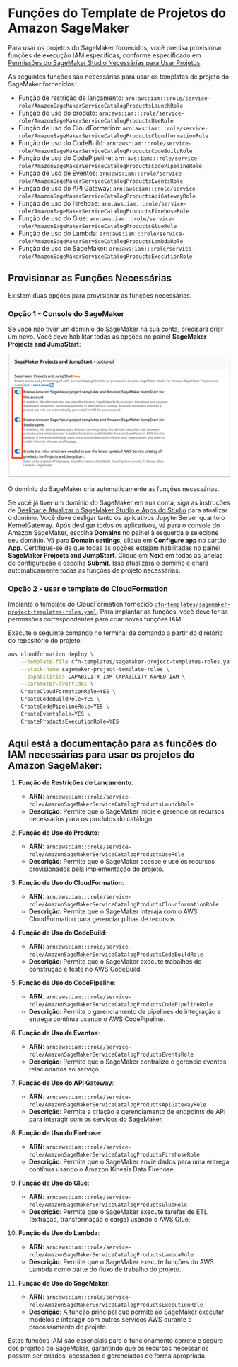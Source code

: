 # Funções do Template de Projetos do Amazon SageMaker

Para usar os projetos do SageMaker fornecidos, você precisa provisionar funções de execução IAM específicas, conforme especificado em [Permissões do SageMaker Studio Necessárias para Usar Projetos](https://docs.aws.amazon.com/sagemaker/latest/dg/sagemaker-projects-studio-updates.html).

As seguintes funções são necessárias para usar os templates de projeto do SageMaker fornecidos:

- Função de restrição de lançamento: `arn:aws:iam:::role/service-role/AmazonSageMakerServiceCatalogProductsLaunchRole`
- Função de uso do produto: `arn:aws:iam:::role/service-role/AmazonSageMakerServiceCatalogProductsUseRole`
- Função de uso do CloudFormation: `arn:aws:iam:::role/service-role/AmazonSageMakerServiceCatalogProductsCloudformationRole`
- Função de uso do CodeBuild: `arn:aws:iam:::role/service-role/AmazonSageMakerServiceCatalogProductsCodeBuildRole`
- Função de uso do CodePipeline: `arn:aws:iam:::role/service-role/AmazonSageMakerServiceCatalogProductsCodePipelineRole`
- Função de uso de Eventos: `arn:aws:iam:::role/service-role/AmazonSageMakerServiceCatalogProductsEventsRole`
- Função de uso do API Gateway: `arn:aws:iam:::role/service-role/AmazonSageMakerServiceCatalogProductsApiGatewayRole`
- Função de uso do Firehose: `arn:aws:iam:::role/service-role/AmazonSageMakerServiceCatalogProductsFirehoseRole`
- Função de uso do Glue: `arn:aws:iam:::role/service-role/AmazonSageMakerServiceCatalogProductsGlueRole`
- Função de uso do Lambda: `arn:aws:iam:::role/service-role/AmazonSageMakerServiceCatalogProductsLambdaRole`
- Função de uso do SageMaker: `arn:aws:iam:::role/service-role/AmazonSageMakerServiceCatalogProductsExecutionRole`

## Provisionar as Funções Necessárias

Existem duas opções para provisionar as funções necessárias.

### Opção 1 - Console do SageMaker
Se você não tiver um domínio do SageMaker na sua conta, precisará criar um novo. Você deve habilitar todas as opções no painel **SageMaker Projects and JumpStart**:

![](img/enable-sagemaker-projects.png)

O domínio do SageMaker cria automaticamente as funções necessárias.

Se você já tiver um domínio do SageMaker em sua conta, siga as instruções de [Desligar e Atualizar o SageMaker Studio e Apps do Studio](https://docs.aws.amazon.com/sagemaker/latest/dg/studio-tasks-update.html) para atualizar o domínio. Você deve desligar tanto os aplicativos JupyterServer quanto o KernelGateway. Após desligar todos os aplicativos, vá para o console do Amazon SageMaker, escolha **Domains** no painel à esquerda e selecione seu domínio. Vá para **Domain settings**, clique em **Configure app** no cartão **App**. Certifique-se de que todas as opções estejam habilitadas no painel **SageMaker Projects and JumpStart**. Clique em **Next** em todas as janelas de configuração e escolha **Submit**. Isso atualizará o domínio e criará automaticamente todas as funções de projeto necessárias.

### Opção 2 - usar o template do CloudFormation
Implante o template do CloudFormation fornecido [`cfn-templates/sagemaker-project-templates-roles.yaml`](cfn-templates/sagemaker-project-templates-roles.yaml). Para implantar as funções, você deve ter as permissões correspondentes para criar novas funções IAM.

Execute o seguinte comando no terminal de comando a partir do diretório do repositório do projeto:

```sh
aws cloudformation deploy \
    --template-file cfn-templates/sagemaker-project-templates-roles.yaml \
    --stack-name sagemaker-project-template-roles \
    --capabilities CAPABILITY_IAM CAPABILITY_NAMED_IAM \
    --parameter-overrides \
    CreateCloudFormationRole=YES \
    CreateCodeBuildRole=YES \
    CreateCodePipelineRole=YES \
    CreateEventsRole=YES \
    CreateProductsExecutionRole=YES 
```



## Aqui está a documentação para as funções do IAM necessárias para usar os projetos do Amazon SageMaker:

1. **Função de Restrições de Lançamento**: 
   - **ARN**: `arn:aws:iam:::role/service-role/AmazonSageMakerServiceCatalogProductsLaunchRole`
   - **Descrição**: Permite que o SageMaker inicie e gerencie os recursos necessários para os produtos do catálogo.

2. **Função de Uso do Produto**: 
   - **ARN**: `arn:aws:iam:::role/service-role/AmazonSageMakerServiceCatalogProductsUseRole`
   - **Descrição**: Permite que o SageMaker acesse e use os recursos provisionados pela implementação do projeto.

3. **Função de Uso do CloudFormation**: 
   - **ARN**: `arn:aws:iam:::role/service-role/AmazonSageMakerServiceCatalogProductsCloudformationRole`
   - **Descrição**: Permite que o SageMaker interaja com o AWS CloudFormation para gerenciar pilhas de recursos.

4. **Função de Uso do CodeBuild**: 
   - **ARN**: `arn:aws:iam:::role/service-role/AmazonSageMakerServiceCatalogProductsCodeBuildRole`
   - **Descrição**: Permite que o SageMaker execute trabalhos de construção e teste no AWS CodeBuild.

5. **Função de Uso do CodePipeline**: 
   - **ARN**: `arn:aws:iam:::role/service-role/AmazonSageMakerServiceCatalogProductsCodePipelineRole`
   - **Descrição**: Permite o gerenciamento de pipelines de integração e entrega contínua usando o AWS CodePipeline.

6. **Função de Uso de Eventos**: 
   - **ARN**: `arn:aws:iam:::role/service-role/AmazonSageMakerServiceCatalogProductsEventsRole`
   - **Descrição**: Permite que o SageMaker centralize e gerencie eventos relacionados ao serviço.

7. **Função de Uso do API Gateway**: 
   - **ARN**: `arn:aws:iam:::role/service-role/AmazonSageMakerServiceCatalogProductsApiGatewayRole`
   - **Descrição**: Permite a criação e gerenciamento de endpoints de API para interagir com os serviços do SageMaker.

8. **Função de Uso do Firehose**: 
   - **ARN**: `arn:aws:iam:::role/service-role/AmazonSageMakerServiceCatalogProductsFirehoseRole`
   - **Descrição**: Permite que o SageMaker envie dados para uma entrega contínua usando o Amazon Kinesis Data Firehose.

9. **Função de Uso do Glue**: 
   - **ARN**: `arn:aws:iam:::role/service-role/AmazonSageMakerServiceCatalogProductsGlueRole`
   - **Descrição**: Permite que o SageMaker execute tarefas de ETL (extração, transformação e carga) usando o AWS Glue.

10. **Função de Uso do Lambda**: 
    - **ARN**: `arn:aws:iam:::role/service-role/AmazonSageMakerServiceCatalogProductsLambdaRole`
    - **Descrição**: Permite que o SageMaker execute funções do AWS Lambda como parte do fluxo de trabalho do projeto.

11. **Função de Uso do SageMaker**: 
    - **ARN**: `arn:aws:iam:::role/service-role/AmazonSageMakerServiceCatalogProductsExecutionRole`
    - **Descrição**: A função principal que permite ao SageMaker executar modelos e interagir com outros serviços AWS durante o processamento do projeto.

Estas funções IAM são essenciais para o funcionamento correto e seguro dos projetos do SageMaker, garantindo que os recursos necessários possam ser criados, acessados e gerenciados de forma apropriada.